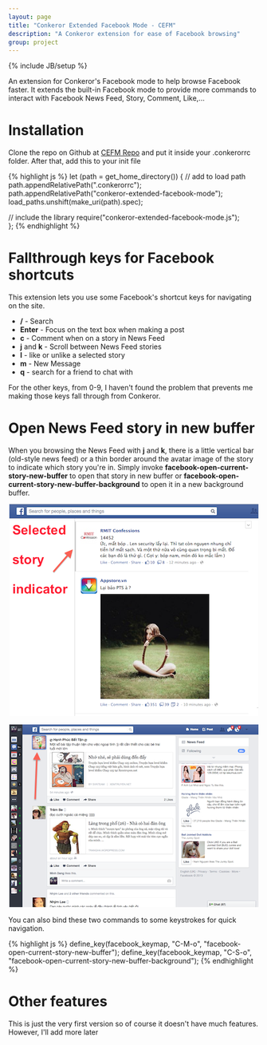 ```yaml
---
layout: page
title: "Conkeror Extended Facebook Mode - CEFM"
description: "A Conkeror extension for ease of Facebook browsing"
group: project
---
```

{% include JB/setup %}

An extension for Conkeror's Facebook mode to help browse Facebook faster. It
extends the built-in Facebook mode to provide more commands to interact with
Facebook News Feed, Story, Comment, Like,...

# Installation

Clone the repo on Github at
[CEFM Repo](https://github.com/tmtxt/conkeror-extended-facebook-mode) and put it
inside your .conkerorrc folder. After that, add this to your init file

{% highlight js %}
let (path = get_home_directory()) {
  // add to load path
  path.appendRelativePath(".conkerorrc");
  path.appendRelativePath("conkeror-extended-facebook-mode");
  load_paths.unshift(make_uri(path).spec);

  // include the library
  require("conkeror-extended-facebook-mode.js");  
};
{% endhighlight %}

# Fallthrough keys for Facebook shortcuts

This extension lets you use some Facebook's shortcut keys for navigating on the
site.

- **/** - Search
- **Enter** - Focus on the text box when making a post
- **c** - Comment when on a story in News Feed
- **j** and **k** - Scroll between News Feed stories
- **l** - like or unlike a selected story
- **m** - New Message
- **q** - search for a friend to chat with

For the other keys, from 0-9, I haven't found the problem that prevents me making
those keys fall through from Conkeror.

# Open News Feed story in new buffer

When you browsing the News Feed with **j** and **k**, there is a little vertical
bar (old-style news feed) or a thin border around the avatar image of the story
to indicate which story you're in. Simply invoke
**facebook-open-current-story-new-buffer** to open that story in new buffer or
**facebook-open-current-story-new-buffer-background** to open it in a new
background buffer.

<p align="center">
<img src="/files/conkeror-extended-facebook-mode/indicator.png" />
</p>

<p align="center">
<img src="/files/conkeror-extended-facebook-mode/indicator-new.png" />
</p>

You can also bind these two commands to some keystrokes for quick
navigation.

{% highlight js %}
define_key(facebook_keymap, "C-M-o", "facebook-open-current-story-new-buffer");
define_key(facebook_keymap, "C-S-o", "facebook-open-current-story-new-buffer-background");
{% endhighlight %}

# Other features

This is just the very first version so of course it doesn't have much
features. However, I'll add more later
